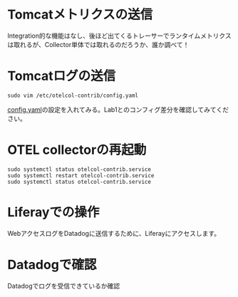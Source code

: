 # Tomcatメトリクスの送信
Integration的な機能はなし、後ほど出てくるトレーサーでランタイムメトリクスは取れるが、Collector単体では取れるのだろうか、誰か調べて！

# Tomcatログの送信
```
sudo vim /etc/otelcol-contrib/config.yaml
```
[config.yaml](https://raw.githubusercontent.com/dd-shocnt/Datadog-Labs-jp/main/datadog-101-otel/Lab2/config.yaml)の設定を入れてみる。Lab1とのコンフィグ差分を確認してみてください。

# OTEL collectorの再起動
```
sudo systemctl status otelcol-contrib.service
sudo systemctl restart otelcol-contrib.service
sudo systemctl status otelcol-contrib.service
```

# Liferayでの操作
WebアクセスログをDatadogに送信するために、Liferayにアクセスします。

# Datadogで確認
Datadogでログを受信できているか確認
